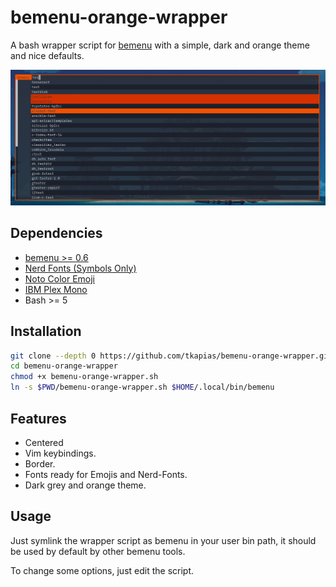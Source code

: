 # bemenu-orange-wrapper

A bash wrapper script for [bemenu](https://github.com/Cloudef/bemenu) with a simple, dark and orange theme and nice defaults.

![preview](assets/preview.png)

## Dependencies

- [bemenu >= 0.6](https://github.com/Cloudef/bemenu)
- [Nerd Fonts (Symbols Only)](https://github.com/ryanoasis/nerd-fonts/releases/latest)
- [Noto Color Emoji](https://github.com/googlefonts/noto-emoji)
- [IBM Plex Mono](https://github.com/IBM/plex)
- Bash >= 5

## Installation

```bash
git clone --depth 0 https://github.com/tkapias/bemenu-orange-wrapper.git bemenu-orange-wrapper
cd bemenu-orange-wrapper
chmod +x bemenu-orange-wrapper.sh
ln -s $PWD/bemenu-orange-wrapper.sh $HOME/.local/bin/bemenu
```

## Features

- Centered
- Vim keybindings.
- Border.
- Fonts ready for Emojis and Nerd-Fonts.
- Dark grey and orange theme.

## Usage

Just symlink the wrapper script as bemenu in your user bin path, it should be used by default by other bemenu tools.

To change some options, just edit the script.

